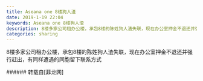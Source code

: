 ```yaml
---
title: Aseana one 8楼狗人渣
date: 2019-1-19 22:04
keywords: Aseana one 8楼狗人渣
description: 8楼多家公司租办公楼，承包8楼的陈姓狗人渣失联，现在办公室押金不退还并强行赶出，有同样遭遇的同胞留下联系方式
categories: sharing
---
```

<td class="t_f" id="postmessage_2743763">

8楼多家公司租办公楼，承包8楼的陈姓狗人渣失联，现在办公室押金不退还并强行赶出，有同样遭遇的同胞留下联系方式<br/>
</td>
###### 转载自[菲龙网]